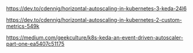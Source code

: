 

https://dev.to/cdennig/horizontal-autoscaling-in-kubernetes-3-keda-24l6

https://dev.to/cdennig/horizontal-autoscaling-in-kubernetes-2-custom-metrics-549k

https://medium.com/geekculture/k8s-keda-an-event-driven-autoscaler-part-one-ea5407c51175


